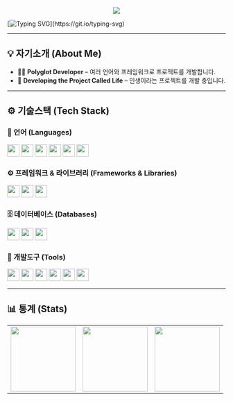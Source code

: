 <p align="center">
  <img src="https://capsule-render.vercel.app/api?type=waving&height=300&text=Polyglot%20Developer&desc=Developing%20the%20project%20called%20Life.&descSize=-7&descAlignY=65&textBg=false&animation=fadeIn&fontColor=FFF8E1"/>
</p>

[![Typing SVG](https://readme-typing-svg.demolab.com?font=Fira+Code&size=15&duration=2000&pause=4000&color=000000&background=FFFFFF&vCenter=true&width=340&height=20&lines=%F0%9F%92%A5+%EC%BD%94%EB%93%9C%EB%A5%BC+%EA%B4%B4%EB%A1%AD%ED%9E%88%EB%A9%B0+%EB%AC%B8%EC%A0%9C%EB%A5%BC+%ED%95%B4%EA%B2%B0%ED%95%98%EB%8A%94+%EA%B0%9C%EB%B0%9C%EC%9E%90%EC%9E%85%EB%8B%88%EB%8B%A4.)](https://git.io/typing-svg)

---

## 💡 자기소개 (About Me)

- 👨‍💻 **Polyglot Developer** – 여러 언어와 프레임워크로 프로젝트를 개발합니다.  
- 🚀 **Developing the Project Called Life** – 인생이라는 프로젝트를 개발 중입니다.  

---

## ⚙️ 기술스택 (Tech Stack)

### 🔗 언어 (Languages)
<p align="left">
  <img src="https://img.shields.io/badge/Python-3776AB?style=for-the-badge&logo=python&logoColor=white" height="28"/>
  <img src="https://img.shields.io/badge/Java-007396?style=for-the-badge&logo=java&logoColor=white" height="28"/>
  <img src="https://img.shields.io/badge/C%23-239120?style=for-the-badge&logo=csharp&logoColor=white" height="28"/>
  <img src="https://img.shields.io/badge/HTML5-E34F26?style=for-the-badge&logo=html5&logoColor=white" height="28"/>
  <img src="https://img.shields.io/badge/CSS3-1572B6?style=for-the-badge&logo=css3&logoColor=white" height="28"/>
  <img src="https://img.shields.io/badge/JavaScript-F7DF1E?style=for-the-badge&logo=javascript&logoColor=black" height="28"/>
</p>

### ⚙️ 프레임워크 & 라이브러리 (Frameworks & Libraries)
<p align="left">
  <img src="https://img.shields.io/badge/Django-092E20?style=for-the-badge&logo=django&logoColor=white" height="28"/>
  <img src="https://img.shields.io/badge/Flask-000000?style=for-the-badge&logo=flask&logoColor=white" height="28"/>
  <img src="https://img.shields.io/badge/FastAPI-009688?style=for-the-badge&logo=fastapi&logoColor=white" height="28"/>
</p>

### 🗄️ 데이터베이스 (Databases)
<p align="left">
  <img src="https://img.shields.io/badge/MySQL-4479A1?style=for-the-badge&logo=mysql&logoColor=white" height="28"/>
  <img src="https://img.shields.io/badge/SQLite-003B57?style=for-the-badge&logo=sqlite&logoColor=white" height="28"/>
  <img src="https://img.shields.io/badge/PostgreSQL-4169E1?style=for-the-badge&logo=postgresql&logoColor=white" height="28"/>
</p>

### 🔧 개발도구 (Tools)
<p align="left">
  <img src="https://img.shields.io/badge/Git-F05032?style=for-the-badge&logo=git&logoColor=white" height="28"/>
  <img src="https://img.shields.io/badge/GitHub-181717?style=for-the-badge&logo=github&logoColor=white" height="28"/>
  <img src="https://img.shields.io/badge/Visual%20Studio-5C2D91?style=for-the-badge&logo=visualstudio&logoColor=white" height="28"/>
  <img src="https://img.shields.io/badge/VS%20Code-007ACC?style=for-the-badge&logo=visualstudiocode&logoColor=white" height="28"/>
  <img src="https://img.shields.io/badge/PyCharm-000000?style=for-the-badge&logo=pycharm&logoColor=white" height="28"/>
  <img src="https://img.shields.io/badge/Postman-FF6C37?style=for-the-badge&logo=postman&logoColor=white" height="28"/>
</p>

---

## 📊 통계 (Stats)

<table align="center">
  <tr>
    <td align="center">
      <a href="https://solved.ac/1yul2">
        <img src="http://mazassumnida.wtf/api/v2/generate_badge?boj=1yul2" height="150"/>
      </a>
    </td>
    <td align="center">
      <img src="https://github-readme-stats.vercel.app/api?username=1yul2&show_icons=true&theme=radical" height="150"/>
    </td>
    <td align="center">
      <img src="https://github-readme-stats.vercel.app/api/top-langs/?username=1yul2&layout=compact&theme=radical" height="150"/>
    </td>
  </tr>
</table>

